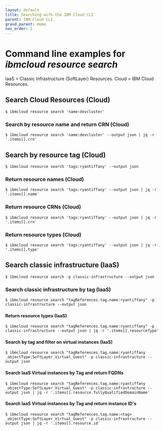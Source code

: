 ```yaml
---
layout: default
title: Searching with the IBM Cloud CLI
parent: IBM Cloud CLI
grand_parent: Home
nav_order: 1
---
```


# Command line examples for _ibmcloud resource search_
IaaS = Classic Infrastructure (SoftLayer) Resources. 
Cloud = IBM Cloud Resources. 


## Search Cloud Resources (Cloud)
```shell
$ ibmcloud resource search 'name:devcluster'
```

### Search by resource name and return CRN  (Cloud)
```
$ ibmcloud resource search 'name:devcluster' --output json | jq -r '.items[].crn'
```

## Search by resource tag (Cloud)
```shell
$ ibmcloud resource search 'tags:ryantiffany' --output json
```

### Return resource names (Cloud)
```shell
$ ibmcloud resource search 'tags:ryantiffany' --output json | jq -r '.items[].name'
```

### Return resource CRNs (Cloud)
```shell
$ ibmcloud resource search 'tags:ryantiffany' --output json | jq -r  '.items[].crn'
```

### Return resource types  (Cloud)
```shell
$ ibmcloud resource search 'tags:ryantiffany' --output json | jq -r  '.items[].type'
```

## Search classic infrastructure (IaaS)
```shell
$ ibmcloud resource search -p classic-infrastructure --output json
```

### Search classic infrastructure by tag (IaaS)
```shell
$ ibmcloud resource search "tagReferences.tag.name:ryantiffany" -p classic-infrastructure --output json
```

#### Return resource types (IaaS)
```shell
$ ibmcloud resource search "tagReferences.tag.name:ryantiffany" -p classic-infrastructure --output json | jq -r '.items[].resourceType'
```

#### Search by tag and filter on virtual instances (IaaS)
```shell
$ ibmcloud resource search "tagReferences.tag.name:ryantiffany _objectType:SoftLayer_Virtual_Guest" -p classic-infrastructure --output json 
```

#### Search IaaS Virtual instances by Tag and return FQDNs
```shell
$ ibmcloud resource search "tagReferences.tag.name:ryantiffany _objectType:SoftLayer_Virtual_Guest" -p classic-infrastructure --output json | jq -r '.items[].resource.fullyQualifiedDomainName'
```

#### Search IaaS Virtual instances by Tag and return instance ID's 
```shell
$ ibmcloud resource search "tagReferences.tag.name:<tag> _objectType:SoftLayer_Virtual_Guest" -p classic-infrastructure --output json | jq -r '.items[].resource.id'
